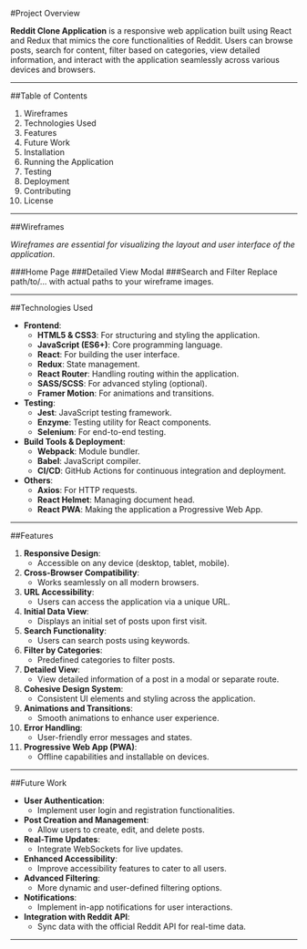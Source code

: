 #Project Overview

**Reddit Clone Application** is a responsive web application built using React and Redux that mimics the core functionalities of Reddit. Users can browse posts, search for content, filter based on categories, view detailed information, and interact with the application seamlessly across various devices and browsers.

---

##Table of Contents

1. Wireframes
2. Technologies Used
3. Features
4. Future Work
5. Installation
6. Running the Application
7. Testing
8. Deployment
9. Contributing
10. License

---

##Wireframes

*Wireframes are essential for visualizing the layout and user interface of the application*.

###Home Page
###Detailed View Modal
###Search and Filter
Replace path/to/... with actual paths to your wireframe images.

---

##Technologies Used

- **Frontend**:
    - **HTML5 & CSS3**: For structuring and styling the application.
    - **JavaScript (ES6+)**: Core programming language.
    - **React**: For building the user interface.
    - **Redux**: State management.
    - **React Router**: Handling routing within the application.
    - **SASS/SCSS**: For advanced styling (optional).
    - **Framer Motion**: For animations and transitions.
- **Testing**:
    - **Jest**: JavaScript testing framework.
    - **Enzyme**: Testing utility for React components.
    - **Selenium**: For end-to-end testing.
- **Build Tools & Deployment**:
    - **Webpack**: Module bundler.
    - **Babel**: JavaScript compiler.
    - **CI/CD**: GitHub Actions for continuous integration and deployment.
- **Others**:
    - **Axios**: For HTTP requests.
    - **React Helmet**: Managing document head.
    - **React PWA**: Making the application a Progressive Web App.

---

##Features

1. **Responsive Design**:
    - Accessible on any device (desktop, tablet, mobile).
2. **Cross-Browser Compatibility**:
    - Works seamlessly on all modern browsers.
3. **URL Accessibility**:
    - Users can access the application via a unique URL.
4. **Initial Data View**:
    - Displays an initial set of posts upon first visit.
5. **Search Functionality**:
    - Users can search posts using keywords.
6. **Filter by Categories**:
    - Predefined categories to filter posts.
7. **Detailed View**:
    - View detailed information of a post in a modal or separate route.
8. **Cohesive Design System**:
    - Consistent UI elements and styling across the application.
9. **Animations and Transitions**:
    - Smooth animations to enhance user experience.
10. **Error Handling**:
    - User-friendly error messages and states.
11. **Progressive Web App (PWA)**:
    - Offline capabilities and installable on devices.

---

##Future Work

- **User Authentication**:
    - Implement user login and registration functionalities.
- **Post Creation and Management**:
    - Allow users to create, edit, and delete posts.
- **Real-Time Updates**:
    - Integrate WebSockets for live updates.
- **Enhanced Accessibility**:
    - Improve accessibility features to cater to all users.
- **Advanced Filtering**:
    - More dynamic and user-defined filtering options.
- **Notifications**:
    - Implement in-app notifications for user interactions.
- **Integration with Reddit API**:
    - Sync data with the official Reddit API for real-time data.

---
